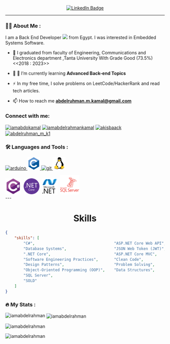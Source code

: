 
<div id="badges" align='center'> 
  <a href="https://www.linkedin.com/in/abdelruhman-kamal-31b8b0333/">
    <img src="https://img.shields.io/badge/LinkedIn-blue?style=for-the-badge&logo=linkedin&logoColor=white" alt="LinkedIn Badge"/>
  </a>


</div>


---

### :man_technologist: About Me :
I am a Back End Developer <img src="https://media.giphy.com/media/WUlplcMpOCEmTGBtBW/giphy.gif" width="30"> from Egypt. I was interested in Embedded Systems Software. 

- :telescope: I graduated from faculty of Engineering, Communications and Electronics department
  ,Tanta University  With Grade Good (73.5%) <<2018 : 2023>>
- :seedling: 🌱 I’m currently learning **Advanced Back-end Topics**

- :zap: In my free time, I solve problems on LeetCode/HackerRank and read tech articles.
- 📫 How to reach me **abdelruhman.m.kamal@gmail.com**

<h3 align="left">Connect with me:</h3>
<p align="left">
<a href="https://twitter.com/iamabdokamal" target="blank"><img align="center" src="https://raw.githubusercontent.com/rahuldkjain/github-profile-readme-generator/master/src/images/icons/Social/twitter.svg" alt="iamabdokamal" height="30" width="40" /></a>
<a href="https://linkedin.com/in/iamabdelrahmankamal" target="blank"><img align="center" src="https://raw.githubusercontent.com/rahuldkjain/github-profile-readme-generator/master/src/images/icons/Social/linked-in-alt.svg" alt="iamabdelrahmankamal" height="30" width="40" /></a>
<a href="https://fb.com/akisbaack" target="blank"><img align="center" src="https://raw.githubusercontent.com/rahuldkjain/github-profile-readme-generator/master/src/images/icons/Social/facebook.svg" alt="akisbaack" height="30" width="40" /></a>
<a href="https://www.hackerearth.com/abdelruhman_m_k1" target="blank"><img align="center" src="https://raw.githubusercontent.com/rahuldkjain/github-profile-readme-generator/master/src/images/icons/Social/hackerearth.svg" alt="abdelruhman_m_k1" height="30" width="40" /></a>
</p>


### :hammer_and_wrench: Languages and Tools :
<div>
  <p align="left"> <a href="https://www.arduino.cc/" target="_blank" rel="noreferrer"> <img src="https://cdn.worldvectorlogo.com/logos/arduino-1.svg" alt="arduino" width="40" height="40"/> </a> <a href="https://www.cprogramming.com/" target="_blank" rel="noreferrer"> <img src="https://raw.githubusercontent.com/devicons/devicon/master/icons/c/c-original.svg" alt="c" width="40" height="40"/> </a> <a href="https://git-scm.com/" target="_blank" rel="noreferrer"> <img src="https://www.vectorlogo.zone/logos/git-scm/git-scm-icon.svg" alt="git" width="40" height="40"/> </a> <a href="https://www.linux.org/" target="_blank" rel="noreferrer"> <img src="https://raw.githubusercontent.com/devicons/devicon/master/icons/linux/linux-original.svg" alt="linux" width="40" height="40"/> </a> </p>
  <img src="https://github.com/devicons/devicon/blob/master/icons/csharp/csharp-original.svg" title="C#" alt="C#" width="50" height="50"/>&nbsp;
  <img src="https://github.com/devicons/devicon/blob/master/icons/dotnetcore/dotnetcore-original.svg" title=".NET Core" alt=".NET Core" width="50" height="50"/>&nbsp;
  <img src="https://github.com/devicons/devicon/blob/master/icons/dot-net/dot-net-original-wordmark.svg" title=".NET Framework" alt=".NET Framework" width="50" height="50"/>&nbsp;
  <img src="https://github.com/devicons/devicon/blob/master/icons/microsoftsqlserver/microsoftsqlserver-plain-wordmark.svg" title="SQL Server" alt="SQL Server" width="60" height="60"/>&nbsp;

</div>
---
<h1 align="center">Skills</h1>

```json
{
    "skills": [
        "C#",                                   "ASP.NET Core Web API",     "Entity Framework Core",
        "Database Systems",                     "JSON Web Token (JWT)",     "Language Integrated Query (LINQ)",
        ".NET Core",                            "ASP.NET Core MVC",         "Unit Testing"
        "Software Engineering Practices",       "Clean Code",               "Algorithms",
        "Design Patterns",                      "Problem Solving",          "Linux"
        "Object-Oriented Programming (OOP)",    "Data Structures",          "Git",
        "SQL Server",                                                      
        "SOLD"
    ]
}
```
### :fire: My Stats :

<p><img align="left" src="https://github-readme-stats.vercel.app/api/top-langs?username=iamabdelrahman&show_icons=true&locale=en&layout=compact" alt="iamabdelrahman" /></p>

<p>&nbsp;<img align="center" src="https://github-readme-stats.vercel.app/api?username=iamabdelrahman&show_icons=true&locale=en" alt="iamabdelrahman" /></p>

<p><img align="center" src="https://github-readme-streak-stats.herokuapp.com/?user=iamabdelrahman&" alt="iamabdelrahman" /></p>

<img src="https://komarev.com/ghpvc/?username=iamabdelrahman&label=Profile%20views&color=0e75b6&style=flat" alt="iamabdelrahman" /> </p>
  </div>
